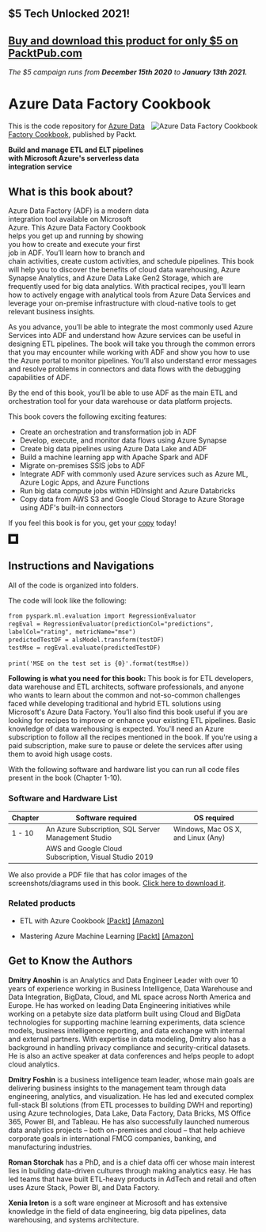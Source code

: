 ## $5 Tech Unlocked 2021!
[Buy and download this product for only $5 on PacktPub.com](https://www.packtpub.com/)
-----
*The $5 campaign         runs from __December 15th 2020__ to __January 13th 2021.__*

# Azure Data Factory Cookbook

<a href="https://www.packtpub.com/product/Azure-Data-Factory-Cookbook/9781800565296?utm_source=github&utm_medium=repository&utm_campaign=9781800565296"><img src="https://static.packt-cdn.com/products/9781800565296/cover/smaller" alt="Azure Data Factory Cookbook" height="256px" align="right"></a>

This is the code repository for [Azure Data Factory Cookbook](https://www.packtpub.com/product/Azure-Data-Factory-Cookbook/9781800565296?utm_source=github&utm_medium=repository&utm_campaign=9781800565296), published by Packt.

**Build and manage ETL and ELT pipelines with Microsoft Azure's serverless data integration service**

## What is this book about?
Azure Data Factory (ADF) is a modern data integration tool available on Microsoft Azure. This Azure Data Factory Cookbook helps you get up and running by showing you how to create and execute your first job in ADF. You’ll learn how to branch and chain activities, create custom activities, and schedule pipelines. This book will help you to discover the benefits of cloud data warehousing, Azure Synapse Analytics, and Azure Data Lake Gen2 Storage, which are frequently used for big data analytics. With practical recipes, you’ll learn how to actively engage with analytical tools from Azure Data Services and leverage your on-premise infrastructure with cloud-native tools to get relevant business insights. 

As you advance, you’ll be able to integrate the most commonly used Azure Services into ADF and understand how Azure services can be useful in designing ETL pipelines. The book will take you through the common errors that you may encounter while working with ADF and show you how to use the Azure portal to monitor pipelines. You’ll also understand error messages and resolve problems in connectors and data flows with the debugging capabilities of ADF.

By the end of this book, you’ll be able to use ADF as the main ETL and orchestration tool for your data warehouse or data platform projects.

This book covers the following exciting features: 
* Create an orchestration and transformation job in ADF
* Develop, execute, and monitor data flows using Azure Synapse
* Create big data pipelines using Azure Data Lake and ADF
* Build a machine learning app with Apache Spark and ADF
* Migrate on-premises SSIS jobs to ADF
* Integrate ADF with commonly used Azure services such as Azure ML, Azure Logic Apps, and Azure Functions
* Run big data compute jobs within HDInsight and Azure Databricks
* Copy data from AWS S3 and Google Cloud Storage to Azure Storage using ADF's built-in connectors

If you feel this book is for you, get your [copy](https://www.amazon.com/dp/1800565291) today!

<a href="https://www.packtpub.com/?utm_source=github&utm_medium=banner&utm_campaign=GitHubBanner"><img src="https://raw.githubusercontent.com/PacktPublishing/GitHub/master/GitHub.png" alt="https://www.packtpub.com/" border="5" /></a>

## Instructions and Navigations
All of the code is organized into folders.

The code will look like the following:
```
from pyspark.ml.evaluation import RegressionEvaluator
regEval = RegressionEvaluator(predictionCol="predictions", labelCol="rating", metricName="mse")
predictedTestDF = alsModel.transform(testDF)
testMse = regEval.evaluate(predictedTestDF)

print('MSE on the test set is {0}'.format(testMse))

```

**Following is what you need for this book:**
This book is for ETL developers, data warehouse and ETL architects, software professionals, and anyone who wants to learn about the common and not-so-common challenges faced while developing traditional and hybrid ETL solutions using Microsoft's Azure Data Factory. You’ll also find this book useful if you are looking for recipes to improve or enhance your existing ETL pipelines. Basic knowledge of data warehousing is expected. You'll need an Azure subscription to follow all the recipes mentioned in the book. If you're using a paid subscription, make sure to pause or delete the services after using them to avoid high usage costs.

With the following software and hardware list you can run all code files present in the book (Chapter 1-10).

### Software and Hardware List

| Chapter  | Software required                                                                    | OS required                        |
| -------- | -------------------------------------------------------------------------------------| -----------------------------------|
|  1 - 10  |   An Azure Subscription, SQL Server Management Studio                                | Windows, Mac OS X, and Linux (Any) |
|          |   AWS and Google Cloud Subscription, Visual Studio 2019                              |                                    |

We also provide a PDF file that has color images of the screenshots/diagrams used in this book. [Click here to download it](https://static.packt-cdn.com/downloads/9781800565296_ColorImages.pdf).


### Related products <Other books you may enjoy>
* ETL with Azure Cookbook [[Packt]](https://www.packtpub.com/product/etl-with-azure-cookbook/9781800203310) [[Amazon]](https://www.amazon.com/dp/1800203314)

* Mastering Azure Machine Learning [[Packt]](https://www.packtpub.com/product/mastering-azure-machine-learning/9781789807554) [[Amazon]](https://www.amazon.com/dp/1789807557)

## Get to Know the Authors
**Dmitry Anoshin** is an Analytics and Data Engineer Leader with over 10 years of experience working in Business Intelligence, Data Warehouse and Data Integration, BigData, Cloud, and ML space across North America and Europe. He has worked on leading Data Engineering initiatives while working on a petabyte size data platform built using Cloud and BigData technologies for supporting machine learning experiments, data science models, business intelligence reporting, and data exchange with internal and external partners. With expertise in data modeling, Dmitry also has a background in handling privacy compliance and security-critical datasets. He is also an active speaker at data conferences and helps people to adopt cloud analytics.

**Dmitry Foshin** is a business intelligence team leader, whose main goals are delivering business insights to the management team through data engineering, analytics, and visualization. He has led and executed complex full-stack BI solutions (from ETL processes to building DWH and reporting) using Azure technologies, Data Lake, Data Factory, Data Bricks, MS Office 365, Power BI, and Tableau. He has also successfully launched numerous data analytics projects – both on-premises and cloud – that help achieve corporate goals in international FMCG companies, banking, and manufacturing industries.

**Roman Storchak** has a PhD, and is a chief data offi cer whose main interest lies in building data-driven cultures through making analytics easy. He has led teams that have built ETL-heavy products in AdTech and retail and often uses Azure Stack, Power BI, and Data Factory.

**Xenia Ireton** is a soft ware engineer at Microsoft and has extensive knowledge in the field of data engineering, big data pipelines, data warehousing, and systems architecture.



